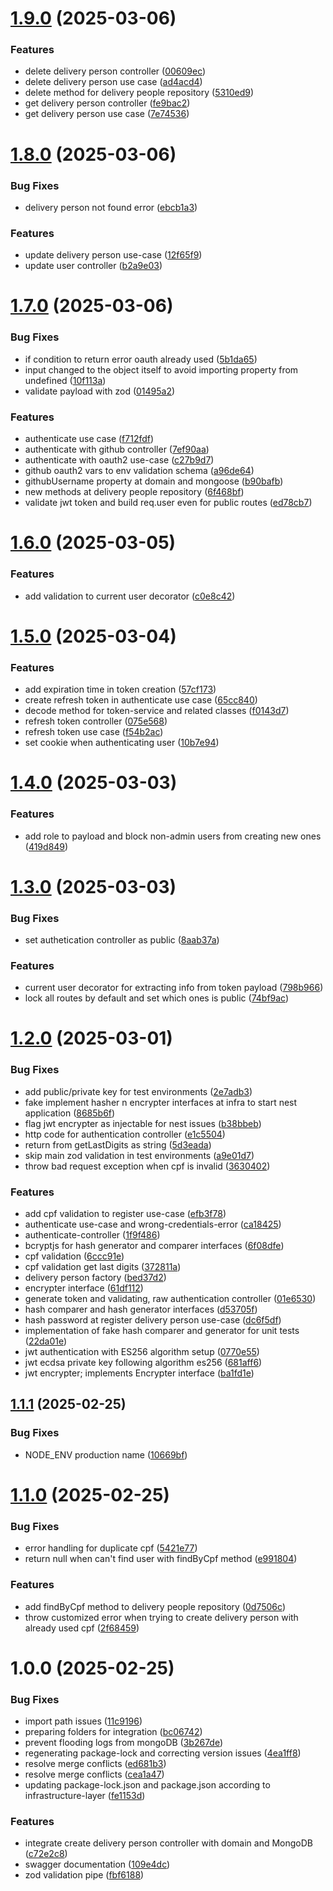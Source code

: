 # [1.9.0](https://github.com/arakakimath/order-logistics-api/compare/v1.8.0...v1.9.0) (2025-03-06)


### Features

* delete delivery person controller ([00609ec](https://github.com/arakakimath/order-logistics-api/commit/00609ec44d8f4b04473009577e0847afa6b180fa))
* delete delivery person use case ([ad4acd4](https://github.com/arakakimath/order-logistics-api/commit/ad4acd4be11587bf2b69ebd311967c16c297319e))
* delete method for delivery people repository ([5310ed9](https://github.com/arakakimath/order-logistics-api/commit/5310ed92ed899361efd02b71ab9364ff2dedc96e))
* get delivery person controller ([fe9bac2](https://github.com/arakakimath/order-logistics-api/commit/fe9bac23acca3aea78f56f98686220b04dc206d9))
* get delivery person use case ([7e74536](https://github.com/arakakimath/order-logistics-api/commit/7e74536f4aa3f9f9d95bd917a747c9c73d161678))

# [1.8.0](https://github.com/arakakimath/order-logistics-api/compare/v1.7.0...v1.8.0) (2025-03-06)


### Bug Fixes

* delivery person not found error ([ebcb1a3](https://github.com/arakakimath/order-logistics-api/commit/ebcb1a3e086fdb0c8f2915442dfc05e2c3e2ccfa))


### Features

* update delivery person use-case ([12f65f9](https://github.com/arakakimath/order-logistics-api/commit/12f65f99e4becf71ac5c7c77bb3e3db9feb3349b))
* update user controller ([b2a9e03](https://github.com/arakakimath/order-logistics-api/commit/b2a9e034edf11a28d357e86ce1674d546cb2bca4))

# [1.7.0](https://github.com/arakakimath/order-logistics-api/compare/v1.6.0...v1.7.0) (2025-03-06)


### Bug Fixes

* if condition to return error oauth already used ([5b1da65](https://github.com/arakakimath/order-logistics-api/commit/5b1da651f16ec67bc39bf600848c2917ce93885f))
* input changed to the object itself to avoid importing property from undefined ([10f113a](https://github.com/arakakimath/order-logistics-api/commit/10f113a6f73bbd49697b49473d7df37763a2afdd))
* validate payload with zod ([01495a2](https://github.com/arakakimath/order-logistics-api/commit/01495a2a3b0e588dd0e1356eb7b7670164c30d5a))


### Features

* authenticate use case ([f712fdf](https://github.com/arakakimath/order-logistics-api/commit/f712fdf51a1a30ff1e0dbe98a5d580b8f990d746))
* authenticate with github controller ([7ef90aa](https://github.com/arakakimath/order-logistics-api/commit/7ef90aa0d684c27de22bb417a9a91d994644b2a5))
* authenticate with oauth2 use-case ([c27b9d7](https://github.com/arakakimath/order-logistics-api/commit/c27b9d78922bb97c67eb2775b657492c99a22083))
* github oauth2 vars to env validation schema ([a96de64](https://github.com/arakakimath/order-logistics-api/commit/a96de646cc4e552b8f539ea1472c788784d5ada3))
* githubUsername property at domain and mongoose ([b90bafb](https://github.com/arakakimath/order-logistics-api/commit/b90bafb4e1d5312842cfe28d1253c1343071a1c0))
* new methods at delivery people repository ([6f468bf](https://github.com/arakakimath/order-logistics-api/commit/6f468bf697e3eef413eb629e6c7aae8a257d03e3))
* validate jwt token and build req.user even for public routes ([ed78cb7](https://github.com/arakakimath/order-logistics-api/commit/ed78cb7e0d0e2fbd99ca4f6891334398a7a157da))

# [1.6.0](https://github.com/arakakimath/order-logistics-api/compare/v1.5.0...v1.6.0) (2025-03-05)


### Features

* add validation to current user decorator ([c0e8c42](https://github.com/arakakimath/order-logistics-api/commit/c0e8c429c012eb12b50f1236697bc2bfb8f39013))

# [1.5.0](https://github.com/arakakimath/order-logistics-api/compare/v1.4.0...v1.5.0) (2025-03-04)


### Features

* add expiration time in token creation ([57cf173](https://github.com/arakakimath/order-logistics-api/commit/57cf1739c94e0cbe25f767b1b465f0270e996cde))
* create refresh token in authenticate use case ([65cc840](https://github.com/arakakimath/order-logistics-api/commit/65cc840c7830e141f03d278cddb053dc4c6b656d))
* decode method for token-service and related classes ([f0143d7](https://github.com/arakakimath/order-logistics-api/commit/f0143d7ade925b6e9492fb650740a33096753b72))
* refresh token controller ([075e568](https://github.com/arakakimath/order-logistics-api/commit/075e568fc795a35ca9b61e01f9dc57b784115281))
* refresh token use case ([f54b2ac](https://github.com/arakakimath/order-logistics-api/commit/f54b2aca57b2a70e79dd89ef5076488b2ea6c4d1))
* set cookie when authenticating user ([10b7e94](https://github.com/arakakimath/order-logistics-api/commit/10b7e94951ee040e4489b98493f622fbd254a4c8))

# [1.4.0](https://github.com/arakakimath/order-logistics-api/compare/v1.3.0...v1.4.0) (2025-03-03)


### Features

* add role to payload and block non-admin users from creating new ones ([419d849](https://github.com/arakakimath/order-logistics-api/commit/419d8499022084526d4e110628ed4900f6ccb329))

# [1.3.0](https://github.com/arakakimath/order-logistics-api/compare/v1.2.0...v1.3.0) (2025-03-03)


### Bug Fixes

* set authetication controller as public ([8aab37a](https://github.com/arakakimath/order-logistics-api/commit/8aab37a89a5337ed3430f2a8591a1c2d696f9464))


### Features

* current user decorator for extracting info from token payload ([798b966](https://github.com/arakakimath/order-logistics-api/commit/798b9667f9f5b64ce58b7edeeb2fcaa12ea12db9))
* lock all routes by default and set which ones is public ([74bf9ac](https://github.com/arakakimath/order-logistics-api/commit/74bf9ac7d7e4f248f054e58dd5192ce2297131bf))

# [1.2.0](https://github.com/arakakimath/order-logistics-api/compare/v1.1.1...v1.2.0) (2025-03-01)


### Bug Fixes

* add public/private key for test environments ([2e7adb3](https://github.com/arakakimath/order-logistics-api/commit/2e7adb37acb277a3a69ff1c39e1ebd5ef6c95478))
* fake implement hasher n encrypter interfaces at infra to start nest application ([8685b6f](https://github.com/arakakimath/order-logistics-api/commit/8685b6fb3afbbdd5b42f944cea3e503f99bf4d70))
* flag jwt encrypter as injectable for nest issues ([b38bbeb](https://github.com/arakakimath/order-logistics-api/commit/b38bbeb7f5c494d29fb411b04b63ed16481f567a))
* http code for authentication controller ([e1c5504](https://github.com/arakakimath/order-logistics-api/commit/e1c5504424d21eb61dd50c9ff50c162f01d1554d))
* return from getLastDigits as string ([5d3eada](https://github.com/arakakimath/order-logistics-api/commit/5d3eada8f2f9eb2d2b97c4a0fee60edccb8ff670))
* skip main zod validation in test environments ([a9e01d7](https://github.com/arakakimath/order-logistics-api/commit/a9e01d7a972d83484bb7d3fbed392ada0faa1f70))
* throw bad request exception when cpf is invalid ([3630402](https://github.com/arakakimath/order-logistics-api/commit/3630402d21844d700a4ca78a387c98ad0ee6fd87))


### Features

* add cpf validation to register use-case ([efb3f78](https://github.com/arakakimath/order-logistics-api/commit/efb3f784e9d135d72c9795b099cd1ac2f176fed0))
* authenticate use-case and wrong-credentials-error ([ca18425](https://github.com/arakakimath/order-logistics-api/commit/ca18425d5f2fa6b56d48d6c22a9800acc35ba6d4))
* authenticate-controller ([1f9f486](https://github.com/arakakimath/order-logistics-api/commit/1f9f486cb0b2eb09d301cef0bb987e60ca7cce10))
* bcryptjs for hash generator and comparer interfaces ([6f08dfe](https://github.com/arakakimath/order-logistics-api/commit/6f08dfeed2010fb0292d7b25f256ee764aea0503))
* cpf validation ([6ccc91e](https://github.com/arakakimath/order-logistics-api/commit/6ccc91eaac95614beb1c20fef8b450d5f4431eca))
* cpf validation get last digits ([372811a](https://github.com/arakakimath/order-logistics-api/commit/372811a4850120706d536eb2de5aac2d07d59b7d))
* delivery person factory ([bed37d2](https://github.com/arakakimath/order-logistics-api/commit/bed37d23c5e95749705576452eecce31cce4f3ab))
* encrypter interface ([61df112](https://github.com/arakakimath/order-logistics-api/commit/61df112313ceb303c6cc6bd45d51456ca3f5a359))
* generate token and validating, raw authentication controller ([01e6530](https://github.com/arakakimath/order-logistics-api/commit/01e65304d85e9e140f497d35919025150469bc29))
* hash comparer and hash generator interfaces ([d53705f](https://github.com/arakakimath/order-logistics-api/commit/d53705fcae274d6706298d817d5ac745db0f64b9))
* hash password at register delivery person use-case ([dc6f5df](https://github.com/arakakimath/order-logistics-api/commit/dc6f5dfcef38d619185700b7234e3f306e3eaa99))
* implementation of fake hash comparer and generator for unit tests ([22da01e](https://github.com/arakakimath/order-logistics-api/commit/22da01edae4daad1c2c4b386e77f952628b26323))
* jwt authentication with ES256 algorithm setup ([0770e55](https://github.com/arakakimath/order-logistics-api/commit/0770e55df5d322c36dbb592ca95ce951629b8b2c))
* jwt ecdsa private key following algorithm es256 ([681aff6](https://github.com/arakakimath/order-logistics-api/commit/681aff6a991aa87ad710e1e929fbee8c563931a4))
* jwt encrypter; implements Encrypter interface ([ba1fd1e](https://github.com/arakakimath/order-logistics-api/commit/ba1fd1ead4cf57fc6363b8289ab1903cd2606c13))

## [1.1.1](https://github.com/arakakimath/order-logistics-api/compare/v1.1.0...v1.1.1) (2025-02-25)


### Bug Fixes

* NODE_ENV production name ([10669bf](https://github.com/arakakimath/order-logistics-api/commit/10669bf3f23162ea168749cce2e4b5933f1083b6))

# [1.1.0](https://github.com/arakakimath/order-logistics-api/compare/v1.0.0...v1.1.0) (2025-02-25)


### Bug Fixes

* error handling for duplicate cpf ([5421e77](https://github.com/arakakimath/order-logistics-api/commit/5421e7704297f90b1d6ebc5ad2c1c59d483dcd0a))
* return null when can't find user with findByCpf method ([e991804](https://github.com/arakakimath/order-logistics-api/commit/e9918041d5f495e5bc6b47daaf532e5ee4eaef54))


### Features

* add findByCpf method to delivery people repository ([0d7506c](https://github.com/arakakimath/order-logistics-api/commit/0d7506c2fb159e4eb6df0e919c13e6ce45eaadbb))
* throw customized error when trying to create delivery person with already used cpf ([2f68459](https://github.com/arakakimath/order-logistics-api/commit/2f6845905842f7aae734fef2c0b4a8a9d4efbafc))

# 1.0.0 (2025-02-25)


### Bug Fixes

* import path issues ([11c9196](https://github.com/arakakimath/order-logistics-api/commit/11c91960908733cee03c90fb579667de17a6a03a))
* preparing folders for integration ([bc06742](https://github.com/arakakimath/order-logistics-api/commit/bc067428d849caf54ceef01e8c143cc374622f60))
* prevent flooding logs from mongoDB ([3b267de](https://github.com/arakakimath/order-logistics-api/commit/3b267dee52390052ee884259a868203b6e4b041e))
* regenerating package-lock and correcting version issues ([4ea1ff8](https://github.com/arakakimath/order-logistics-api/commit/4ea1ff8f8bd15acea6d740554478e9a04d1c2aa2))
* resolve merge conflicts ([ed681b3](https://github.com/arakakimath/order-logistics-api/commit/ed681b3d82c147c315cd3fc117c6f0e0b49dae71))
* resolve merge conflicts ([cea1a47](https://github.com/arakakimath/order-logistics-api/commit/cea1a4731deee23c30724900672c8f4bfa4575c8))
* updating package-lock.json and package.json according to infrastructure-layer ([fe1153d](https://github.com/arakakimath/order-logistics-api/commit/fe1153d26aeb2e3feb67031e50162bc7a8cfb8e3))


### Features

* integrate create delivery person controller with domain and MongoDB ([c72e2c8](https://github.com/arakakimath/order-logistics-api/commit/c72e2c8df46b42538b2ea95b6a828da9a74eebe6))
* swagger documentation ([109e4dc](https://github.com/arakakimath/order-logistics-api/commit/109e4dc69499ab6a14d2fbf89aecce9e3688149e))
* zod validation pipe ([fbf6188](https://github.com/arakakimath/order-logistics-api/commit/fbf618829fa8d9ef069e3e17369e63e4601c5c17))
